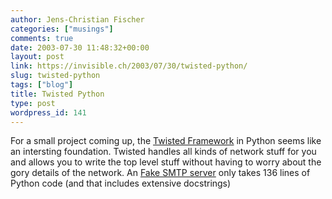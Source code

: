 ```yaml
---
author: Jens-Christian Fischer
categories: ["musings"]
comments: true
date: 2003-07-30 11:48:32+00:00
layout: post
link: https://invisible.ch/2003/07/30/twisted-python/
slug: twisted-python
tags: ["blog"]
title: Twisted Python
type: post
wordpress_id: 141
---
```


For a small project coming up, the [Twisted Framework](https://www.twistedmatrix.com/products/twisted) in Python seems like an intersting foundation. 
Twisted handles all kinds of network stuff for you and allows you to write the top level stuff without having to worry about the gory details of the network. 
An [Fake SMTP server](https://twistedmatrix.com/pipermail/twisted-python/2003-June/004624.html) only takes 136 lines of Python code (and that includes extensive docstrings)
